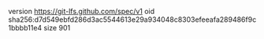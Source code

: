 version https://git-lfs.github.com/spec/v1
oid sha256:d7d549ebfd286d3ac5544613e29a934048c8303efeeafa289486f9c1bbbb11e4
size 901
